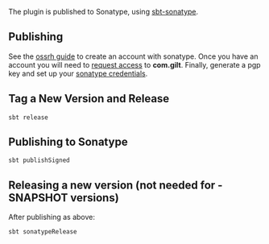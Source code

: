 The plugin is published to Sonatype, using [sbt-sonatype](https://github.com/xerial/sbt-sonatype).

## Publishing

See the [ossrh guide](http://central.sonatype.org/pages/ossrh-guide.html) to create an account with sonatype. Once you have an account you will need to [request access](https://issues.sonatype.org/browse/OSSRH-21756) to **com.gilt**. Finally, generate a pgp key and set up your [sonatype credentials](http://www.scala-sbt.org/release/docs/Using-Sonatype.html).

## Tag a New Version and Release

    sbt release

## Publishing to Sonatype

    sbt publishSigned

## Releasing a new version (not needed for -SNAPSHOT versions)

After publishing as above:

    sbt sonatypeRelease